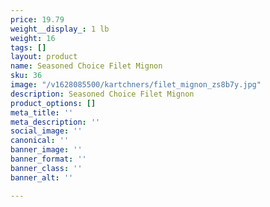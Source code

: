 ```yaml
---
price: 19.79
weight__display_: 1 lb
weight: 16
tags: []
layout: product
name: Seasoned Choice Filet Mignon
sku: 36
image: "/v1628085500/kartchners/filet_mignon_zs8b7y.jpg"
description: Seasoned Choice Filet Mignon
product_options: []
meta_title: ''
meta_description: ''
social_image: ''
canonical: ''
banner_image: ''
banner_format: ''
banner_class: ''
banner_alt: ''

---
```

